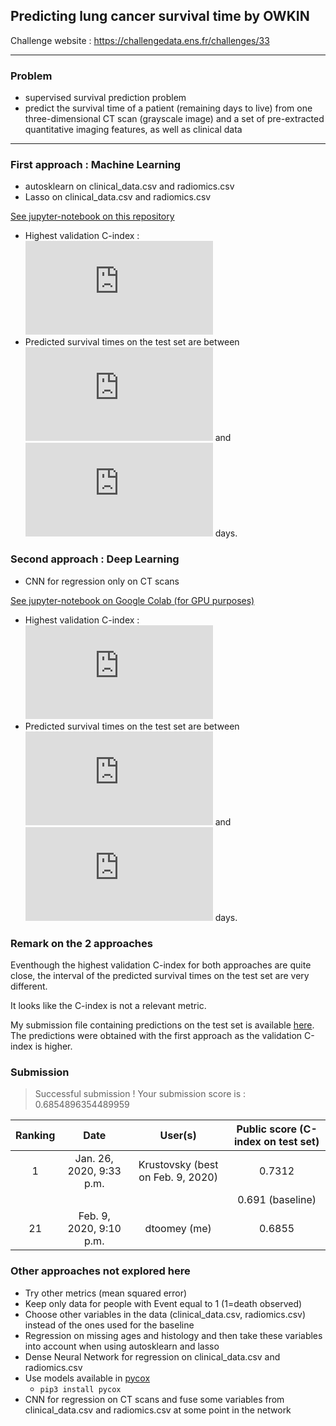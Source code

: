## Predicting lung cancer survival time by OWKIN

Challenge website : https://challengedata.ens.fr/challenges/33

---

### Problem

- supervised survival prediction problem
- predict the survival time of a patient (remaining days to live) from one three-dimensional CT scan (grayscale image) and a set of pre-extracted quantitative imaging features, as well as clinical data

---

### First approach : Machine Learning
- autosklearn on clinical_data.csv and radiomics.csv
- Lasso on clinical_data.csv and radiomics.csv

[See jupyter-notebook on this repository](https://github.com/DamienToomey/predicting_lung_cancer_survival_time/blob/master/code/code.ipynb)

- Highest validation C-index : ![](http://latex.codecogs.com/gif.latex?0.75)
- Predicted survival times on the test set are between ![](http://latex.codecogs.com/gif.latex?800) and ![](http://latex.codecogs.com/gif.latex?930) days.

### Second approach : Deep Learning 

- CNN for regression only on CT scans

[See jupyter-notebook on Google Colab (for GPU purposes)](https://colab.research.google.com/drive/1BImOfuIhQp6COx5Mg1gIBTJJs59XuhzV)

- Highest validation C-index : ![](http://latex.codecogs.com/gif.latex?0.72)
- Predicted survival times on the test set are between ![](http://latex.codecogs.com/gif.latex?0) and  ![](http://latex.codecogs.com/gif.latex?200) days.

### Remark on the 2 approaches

Eventhough the highest validation C-index for both approaches are quite close, the interval of the predicted survival times on the test set are very different.

It looks like the C-index is not a relevant metric.

My submission file containing predictions on the test set is available [here](https://github.com/DamienToomey/predicting_lung_cancer_survival_time/blob/master/my_submission/submission.csv). The predictions were obtained with the first approach as the validation C-index is higher.

### Submission

> Successful submission !
> Your submission score is : 0.6854896354489959

| Ranking | Date | User(s) | Public score (C-index on test set) |
| :---: | :---: | :---: | :---: |
| 1 | Jan. 26, 2020, 9:33 p.m. | Krustovsky  (best on Feb. 9, 2020) | 0.7312 |
| | | | 0.691 (baseline) | 
| 21 | Feb. 9, 2020, 9:10 p.m. | dtoomey (me) | 0.6855 |

### Other approaches not explored here

- Try other metrics (mean squared error)
- Keep only data for people with Event equal to 1 (1=death observed) 
- Choose other variables in the data (clinical_data.csv, radiomics.csv) instead of the ones used for the baseline
- Regression on missing ages and histology and then take these variables into account when using autosklearn and lasso
- Dense Neural Network for regression on clinical_data.csv and radiomics.csv
- Use models available in [pycox](https://github.com/havakv/pycox)
    - `pip3 install pycox`
- CNN for regression on CT scans and fuse some variables from clinical_data.csv and radiomics.csv at some point in the network
